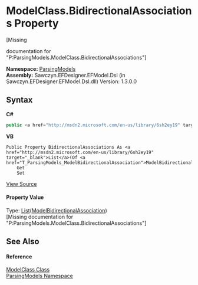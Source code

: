 # ModelClass.BidirectionalAssociations Property 
 

\[Missing <summary> documentation for "P:ParsingModels.ModelClass.BidirectionalAssociations"\]

**Namespace:**&nbsp;<a href="N_ParsingModels">ParsingModels</a><br />**Assembly:**&nbsp;Sawczyn.EFDesigner.EFModel.Dsl (in Sawczyn.EFDesigner.EFModel.Dsl.dll) Version: 1.3.0.0

## Syntax

**C#**<br />
``` C#
public <a href="http://msdn2.microsoft.com/en-us/library/6sh2ey19" target="_blank">List</a><<a href="T_ParsingModels_ModelBidirectionalAssociation">ModelBidirectionalAssociation</a>> BidirectionalAssociations { get; set; }
```

**VB**<br />
``` VB
Public Property BidirectionalAssociations As <a href="http://msdn2.microsoft.com/en-us/library/6sh2ey19" target="_blank">List</a>(Of <a href="T_ParsingModels_ModelBidirectionalAssociation">ModelBidirectionalAssociation</a>)
	Get
	Set
```

<a href="https://github.com/msawczyn/EFDesigner/tree/master/src/ParsingModels/ModelClass.cs#L24" title="View the source code">View Source</a><br />

#### Property Value
Type: <a href="http://msdn2.microsoft.com/en-us/library/6sh2ey19" target="_blank">List</a>(<a href="T_ParsingModels_ModelBidirectionalAssociation">ModelBidirectionalAssociation</a>)<br />\[Missing <value> documentation for "P:ParsingModels.ModelClass.BidirectionalAssociations"\]

## See Also


#### Reference
<a href="T_ParsingModels_ModelClass">ModelClass Class</a><br /><a href="N_ParsingModels">ParsingModels Namespace</a><br />